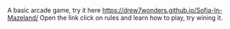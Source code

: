 A basic arcade game, try it here https://drew7wonders.github.io/Sofia-In-Mazeland/
Open the link click on rules and learn how to play, try wining it.
